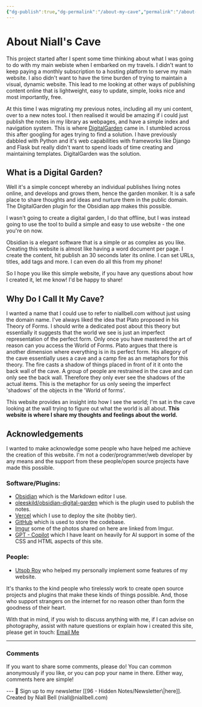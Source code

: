 ```yaml
---
{"dg-publish":true,"dg-permalink":"/about-my-cave","permalink":"/about-my-cave/","title":"🤨 What Is My Cave?","noteIcon":null,"created":"2024-04-16T13:44:53.094+01:00","updated":"2024-05-12T21:56:29.681+01:00"}
---
```


# About Niall's Cave

This project started after I spent some time thinking about what I was going to do with my main webiste when I embarked on my travels. I didn't want to keep paying a monthly subscription to a hosting platform to serve my main website. I also didn't want to have the time burden of trying to maintain a visual, dynamic website. This lead to me looking at other ways of publishing content online that is lightweight, easy to update, simple, looks nice and most importantly, free.

At this time I was migrating my previous notes, including all my uni content, over to a new notes tool. I then realised it would be amazing if i could just publish the notes in my library as webpages, and have a simple index and navigation system. This is where [DigitalGarden](https://dg-docs.ole.dev/) came in. I stumbled across this after googling for ages trying to find a solution. I have previously dabbled with Python and it's web capabilities with frameworks like Django and Flask but really didn't want to spend loads of time creating and maintaining templates. DigitalGarden was the solution.

## What is a Digital Garden?

Well it's a simple concept whereby an individual publishes living notes online, and develops and grows them, hence the garden moniker. It is a safe place to share thoughts and ideas and nurture them in the public domain. The DigitalGarden plugin for the Obsidian app makes this possible.

I wasn't going to create a digital garden, I do that offline, but I was instead going to use the tool to build a simple and easy to use website - the one you're on now.

Obsidian is a elegant software that is a simple or as complex as you like. Creating this website is almost like having a word document per page. I create the content, hit publish an 30 seconds later its online. I can set URLs, titles, add tags and more. I can even do all this from my phone!

So I hope you like this simple website, if you have any questions about how I created it, let me know! I'd be happy to share!

## Why Do I Call It My Cave?

I wanted a name that I could use to refer to niallbell.com without just using the domain name. I've always liked the idea that Plato proposed in his Theory of Forms. I should write a dedicated post about this theory but essentially it suggests that the world we see is just an imperfect representation of the perfect form. Only once you have mastered the art of reason can you access the World of Forms. Plato argues that there is another dimension where everything is in its perfect form. His allegory of the cave essentially uses a cave and a camp fire as an metaphors for this theory. The fire casts a shadow of things placed in front of it it onto the back wall of the cave. A group of people are restrained in the cave and can only see the back wall. Therefore they only ever see the shadows of the actual items. This is the metaphor for us only seeing the imperfect 'shadows' of the objects in the 'World of forms'. 

This website provides an insight into how I see the world; I'm sat in the cave looking at the wall trying to figure out what the world is all about. **This website is where I share my thoughts and feelings about the world.**

## Acknowledgements

I wanted to make acknowledge some people who have helped me achieve the creation of this website. I'm not a coder/programmer/web developer by any means and the support from these people/open source projects have made this possible.

### Software/Plugins:

- [Obsidian](https://obsidian.md/) which is the Markdown editor I use.
- [oleeskild/obsidian-digital-garden](https://github.com/oleeskild/obsidian-digital-garden) which is the plugin used to publish the notes.
- [Vercel](https://vercel.com/) which I use to deploy the site (hobby tier).
- [GitHub](https://github.com/) which is used to store the codebase.
- [Imgur](https://imgur.com) some of the photos shared on here are linked from Imgur.
- [GPT - Copilot](https://bing.com) which I have leant on heavily for AI support in some of the CSS and HTML aspects of this site.

### People:

- [Utsob Roy](https://hermitage.utsob.me/) who helped my personally implement some features of my website.

It's thanks to the kind people who tirelessly work to create open source projects and plugins that make these kinds of things possible. And, those who support strangers on the internet for no reason other than form the goodness of their heart. 

With that in mind, if you wish to discuss anything with me, if I can advise on photography, assist with nature questions or explain how i created this site, please get in touch: [Email Me](mailto:niallbell@hotmail.co.uk)

---
### Comments

If you want to share some comments, please do! You can common anonymously if you like, or you can pop your name in there. Either way, comments here are simple!

<div id="waline"></div>
<script type="module">
	import { init } from 'https://unpkg.com/@waline/client@v3/dist/waline.js';
	init({
	  el: '#waline',
	  serverURL: 'https://niallscavecomments.vercel.app/',
	  lang: 'en',
	});
</script>
---
📧 Sign up to my newsletter [[96 - Hidden Notes/Newsletter\|here]].
Created by Niall Bell (niall@niallbell.com)